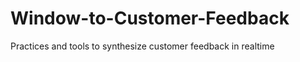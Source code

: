 Window-to-Customer-Feedback
===========================

Practices and tools to synthesize customer feedback in realtime
